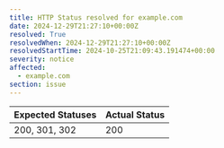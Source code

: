 ```yaml
---
title: HTTP Status resolved for example.com
date: 2024-12-29T21:27:10+00:00Z
resolved: True
resolvedWhen: 2024-12-29T21:27:10+00:00Z
resolvedStartTime: 2024-10-25T21:09:43.191474+00:00
severity: notice
affected:
  - example.com
section: issue
---
```


| Expected Statuses | Actual Status  |
|-------------------|----------------|
| 200, 301, 302 | 200 |
